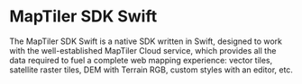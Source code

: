 
# MapTiler SDK Swift

The MapTiler SDK Swift is a native SDK written in Swift, designed to work with the well-established MapTiler Cloud service, which provides all the data required to fuel a complete web mapping experience: vector tiles, satellite raster tiles, DEM with Terrain RGB, custom styles with an editor, etc.